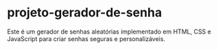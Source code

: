 # projeto-gerador-de-senha
Este é um gerador de senhas aleatórias implementado em HTML, CSS e JavaScript para criar senhas seguras e personalizáveis. 
